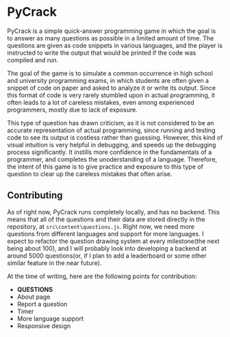 # PyCrack

PyCrack is a simple quick-answer programming game in which the goal is to answer as many questions as possible in a limited amount of time. The questions are given as code snippets in various languages, and the player is instructed to write the output that would be printed if the code was compiled and run.

The goal of the game is to simulate a common occurrence in high school and university programming exams, in which students are often given a snippet of code on paper and asked to analyze it or write its output. Since this format of code is very rarely stumbled upon in actual programming, it often leads to a lot of careless mistakes, even among experienced programmers, mostly due to lack of exposure.

This type of question has drawn criticism, as it is not considered to be an accurate representation of actual programming, since running and testing code to see its output is costless rather than guessing. However, this kind of visual intuition is very helpful in debugging, and speeds up the debugging process significantly. It instills more confidence in the fundamentals of a programmer, and completes the unoderstanding of a language. Therefore, the intent of this game is to give practice and exposure to this type of question to clear up the careless mistakes that often arise.

## Contributing

As of right now, PyCrack runs completely locally, and has no backend. This means that all of the questions and their data are stored directly in the repository, at `src\content\questions.js`. Right now, we need more questions from different languages and support for more languages. I expect to refactor the question drawing system at every milestone(the next being about 100), and I will probably look into developing a backend at around 5000 questions(or, if I plan to add a leaderboard or some other similar feature in the near future). 

At the time of writing, here are the following points for contribution:
- **QUESTIONS**
- About page
- Report a question
- Timer
- More language support
- Responsive design
